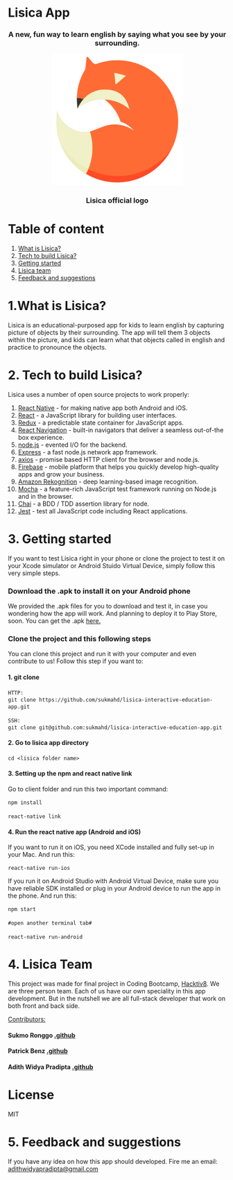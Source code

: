 # Lisica App
<center><h3>A new, fun way to learn english by saying what you see by your surrounding.</h3></center>


<center><img src="./client/src/assets/images/lisica_logo.png" alt="Drawing" style="width: 300px;"/></center>
<center><h3>Lisica official logo</h3></center>

# Table of content
1. [What is Lisica?](https://github.com/sukmahd/lisica-interactive-education-app#1what-is-lisica)
2. [Tech to build Lisica?](https://github.com/sukmahd/lisica-interactive-education-app#2-tech-to-build-lisica)
3. [Getting started](https://github.com/sukmahd/lisica-interactive-education-app#2-tech-to-build-lisica)
4. [Lisica team](https://github.com/sukmahd/lisica-interactive-education-app#4-lisica-team)
5. [Feedback and suggestions](https://github.com/sukmahd/lisica-interactive-education-app#5-feedback-and-suggestions)

# 1.What is Lisica?
Lisica is an educational-purposed app for kids to learn english by capturing picture of objects by their surrounding. The app will tell them 3 objects within the picture, and kids can learn what that objects called in english and practice to pronounce the objects.

# 2. Tech to build Lisica?
Lisica uses a number of open source projects to work properly:

1. [React Native](https://facebook.github.io/react-native/) - for making native app both Android and iOS.
2. [React](https://facebook.github.io/react/) - a JavaScript library for building user interfaces.
3. [Redux](http://redux.js.org/) - a predictable state container for JavaScript apps.
5. [React Navigation](https://reactnavigation.org/) - built-in navigators that deliver a seamless out-of-the box experience.
2. [node.js](https://nodejs.org/en/) - evented I/O for the backend.
3. [Express](https://expressjs.com/) - a fast node.js network app framework.
4. [axios](https://www.npmjs.com/package/axios) - promise based HTTP client for the browser and node.js.
5. [Firebase](https://firebase.google.com/) - mobile platform that helps you quickly develop high-quality apps and grow your business.
6. [Amazon Rekognition](https://aws.amazon.com/rekognition/) - deep learning-based image recognition.
7. [Mocha](https://mochajs.org/) - a feature-rich JavaScript test framework running on Node.js and in the browser.
8. [Chai](http://chaijs.com/) - a BDD / TDD assertion library for node.
9. [Jest](https://facebook.github.io/jest/) - test all JavaScript code including React applications.

# 3. Getting started
If you want to test Lisica right in your phone or clone the project to test it on your Xcode simulator or Android Stuido Virtual Device, simply follow this very simple steps.

### Download the .apk to install it on your Android phone
We provided the .apk files for you to download and test it, in case you wondering how the app will work. And planning to deploy it to Play Store, soon. You can get the .apk [here.](https://drive.google.com/file/d/0B2aHLNEACPkgekVUZWRnLXlGbjg/view?usp=sharing)

### Clone the project and this following steps
You can clone this project and run it with your computer and even contribute to us! Follow this step if you want to:

#### 1. git clone
```
HTTP:
git clone https://github.com/sukmahd/lisica-interactive-education-app.git

SSH:
git clone git@github.com:sukmahd/lisica-interactive-education-app.git
```

#### 2. Go to lisica app directory
```
cd <lisica folder name>
```

#### 3. Setting up the npm and react native link
Go to client folder and run this two important command:
```
npm install

react-native link
```

#### 4. Run the react native app (Android and iOS)
If you want to run it on iOS, you need XCode installed and fully set-up in your Mac. And run this:
```
react-native run-ios
```

If you run it on Android Studio with Android Virtual Device, make sure you have reliable SDK installed or plug in your Android device to run the app in the phone. And run this:
```
npm start

#open another terminal tab#

react-native run-android
```

# 4. Lisica Team
This project was made for final project in Coding Bootcamp, [Hacktiv8](https://hacktiv8.com/). We are three person team. Each of us have our own speciality in this app development. But in the nutshell we are all full-stack developer that work on both front and back side.

[Contributors:](https://github.com/sukmahd/lisica-interactive-education-app/graphs/contributors)
#### Sukmo Ronggo [.github](https://github.com/sukmahd)
#### Patrick Benz [.github](https://github.com/PatrickBenz09)
#### Adith Widya Pradipta [.github](https://github.com/adithwip)

# License
MIT

# 5. Feedback and suggestions
If you have any idea on how this app should developed. Fire me an email: adithwidyapradipta@gmail.com
